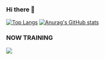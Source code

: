 ### Hi there 👋
[![Top Langs](https://git-hub-readme-stats-h6cr.vercel.app/api/top-langs/?username=mshr0969&layout=compact&theme=onedark)](https://github.com/anuraghazra/github-readme-stats)
[![Anurag's GitHub stats](https://git-hub-readme-stats-h6cr.vercel.app/api?username=mshr0969&theme=onedark&show_icons=true&rank_icon=github&)](https://github.com/anuraghazra/github-readme-stats)

### NOW TRAINING

<img src="https://skillicons.dev/icons?i=go,py,cpp,aws,fastapi,docker,terraform,dynamodb,mysql,vscode,github" /> <br /><br />
